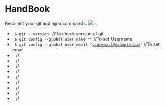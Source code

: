 # HandBook
Recollect your git and npm commands.
<img src="https://img.shields.io/badge/git----blue.svg?style=flat-square"> :
- <code> $ git --version </code>                                           //To check version of git
- <code> $ git config --global user.name "<Your Name>"</code>              //To set Username
- <code> $ git config --global user.email "<youremail@example.com>"</code> //To set email
- <code> </code>                                                           //
- <code> </code>                                                           //
- <code> </code>                                                           //
- <code> </code>                                                           //
- <code> </code>                                                           //
- <code> </code>                                                           //
- <code> </code>                                                           //
- <code> </code>                                                           //
- <code> </code>                                                           //
